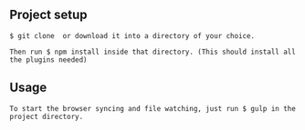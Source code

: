 
## Project setup
```
$ git clone  or download it into a directory of your choice.
```

```
Then run $ npm install inside that directory. (This should install all the plugins needed)
```

## Usage
```
To start the browser syncing and file watching, just run $ gulp in the project directory.
```
